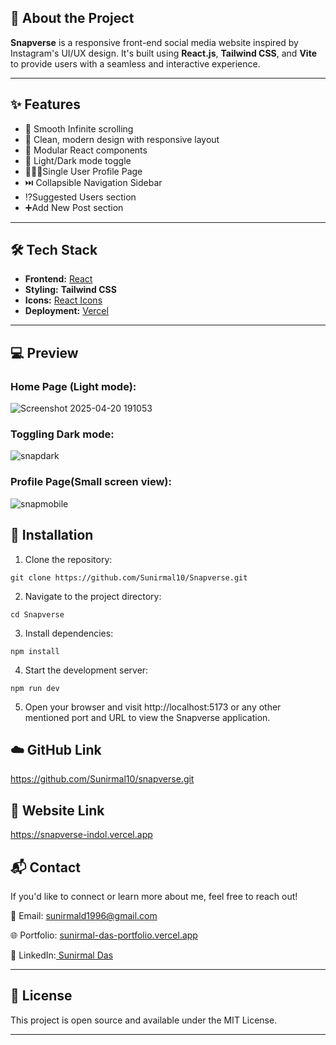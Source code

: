 
## 🚀 About the Project

**Snapverse** is a responsive front-end social media website inspired by Instagram's UI/UX design. It's built using **React.js**, **Tailwind CSS**, and **Vite** to provide users with a seamless and interactive experience.

---

## ✨ Features

- 📜 Smooth Infinite scrolling
- 🎨 Clean, modern design with responsive layout
- 🧩 Modular React components
- 🌙 Light/Dark mode toggle
- 🧑🏻‍💼Single User Profile Page
- ⏭️ Collapsible Navigation Sidebar
- ⁉️Suggested Users section
- ➕Add New Post section

---

## 🛠 Tech Stack

- **Frontend:** [React](https://reactjs.org/)
- **Styling:**  **Tailwind CSS**
- **Icons:** [React Icons](https://react-icons.github.io/)
- **Deployment:** [Vercel](https://vercel.com/)

---

## 💻 Preview

### Home Page (Light mode):

![Screenshot 2025-04-20 191053](https://github.com/user-attachments/assets/4da35721-6886-4c1c-be0f-fc8cd5755898)

### Toggling Dark mode:

![snapdark](https://github.com/Sunirmal10/snapverse/assets/119140881/b3114875-668e-4fe2-b4ec-faa3d5d56092)

### Profile Page(Small screen view):

![snapmobile](https://github.com/Sunirmal10/snapverse/assets/119140881/a53e7bbb-d66c-447f-a005-9b7910060ba0)

##  🔧 Installation

1. Clone the repository:

```
git clone https://github.com/Sunirmal10/Snapverse.git
```

2. Navigate to the project directory:

```
cd Snapverse
```

3. Install dependencies:

```
npm install
```

4. Start the development server:

```
npm run dev
```

5. Open your browser and visit http://localhost:5173 or any other mentioned port and URL to view the Snapverse application.

## ☁️ GitHub Link

https://github.com/Sunirmal10/snapverse.git

## 🔗 Website Link

https://snapverse-indol.vercel.app

## 📬 Contact

If you'd like to connect or learn more about me, feel free to reach out!

📧 Email: sunirmald1996@gmail.com

🌐 Portfolio: [sunirmal-das-portfolio.vercel.app](https://sunirmal-das-portfolio.vercel.app/)

💼 LinkedIn:[ Sunirmal Das](https://www.linkedin.com/in/sunirmal-d-a420a4205/)

---

## 📝 License
This project is open source and available under the MIT License.

---
